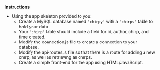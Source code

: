 **Instructions**
  * Using the app skeleton provided to you:
    * Create a MySQL database named `'chirpy'` with a `'chirps'` table to hold your data.
    * Your `'chirp'` table should include a field for id, author, chirp, and time created.
    * Modify the connection.js file to create a connection to your database.
    * Modify the api-routes.js file so that there is a route for adding a new chirp, as well as retrieving all chirps.
    * Create a simple front-end for the app using HTML/JavaScript.